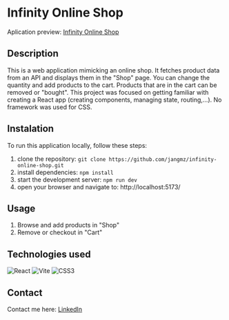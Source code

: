 # Infinity Online Shop
Aplication preview: [Infinity Online Shop](https://main--incandescent-gaufre-f0cb67.netlify.app/)

## Description
This is a web application mimicking an online shop. It fetches product data from an API and displays them in the "Shop" page. You can change the quantity and add products to the cart. Products that are in the cart can be removed or "bought". This project was focused on getting familiar with creating a React app (creating components, managing state, routing,...). No framework was used for CSS.

## Instalation
To run this application locally, follow these steps:
1. clone the repository: `git clone https://github.com/jangmz/infinity-online-shop.git`
2. install dependencies: `npm install`
3. start the development server: `npm run dev`
4. open your browser and navigate to: http://localhost:5173/

## Usage
1. Browse and add products in "Shop"
2. Remove or checkout in "Cart"

## Technologies used
![React](https://img.shields.io/badge/react-%2320232a.svg?style=for-the-badge&logo=react&logoColor=%2361DAFB)
![Vite](https://img.shields.io/badge/vite-%23646CFF.svg?style=for-the-badge&logo=vite&logoColor=white)
![CSS3](https://img.shields.io/badge/css3-%231572B6.svg?style=for-the-badge&logo=css3&logoColor=white)

## Contact
Contact me here: [LinkedIn](https://si.linkedin.com/in/jan-jankovi%C4%8D-03429b247)
